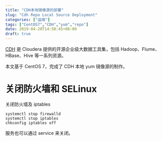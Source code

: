 ```yaml
---
title: "CDH本地镜像源的部署"
slug: "Cdh Repo Local Source Deployment"
categories: ["运维"]
tags: ["CentOS7","CDH","yum","repo"]
date: 2019-04-20T14:50:45+08:00
draft: true
---
```


[CDH](https://www.cloudera.com/products/open-source/apache-hadoop/key-cdh-components.html) 是 Cloudera 提供的开源企业级大数据工具集，包括 Hadoop、Flume、HBase、Hive 等一系列资源。

本文基于 CentOS 7，完成了 CDH 本地 yum 镜像源的制作。

# 关闭防火墙和 SELinux

关闭防火墙及 iptables

```
systemctl stop firewalld
systemctl stop iptables
chkconfig iptables off
```

服务也可以通过 service 来关闭。


